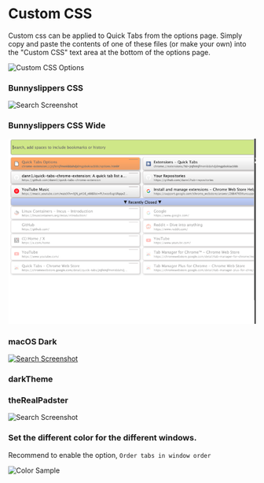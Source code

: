 # Custom CSS

Custom css can be applied to Quick Tabs from the options page.
Simply copy and paste the contents of one of these files (or make your own)
into the "Custom CSS" text area at the bottom of the options page.

![Custom CSS Options](../../screenshots/custom_css_option.png?raw=true)

### Bunnyslippers CSS

![Search Screenshot](./bunnyslippers.png?raw=true)

### Bunnyslippers CSS Wide

![Search Screenshot](./bunnyslippers_wide.png?raw=true)

### macOS Dark

[![Search Screenshot](./macOS-dark.png)](./macOS-dark.css)

### darkTheme

### theRealPadster

![Search Screenshot](./theRealPadster.png?raw=true)

### Set the different color for the different windows.

Recommend to enable the option, `Order tabs in window order`

![Color Sample](./differentColorForDifferentWindow.png)
